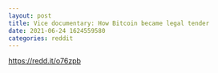 ```yaml
--- 
layout: post 
title: Vice documentary: How Bitcoin became legal tender 
date: 2021-06-24 1624559580 
categories: reddit 
--- 
```

https://redd.it/o76zpb